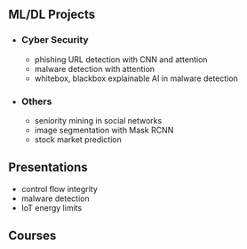 
## ML/DL Projects

- ### Cyber Security
    - phishing URL detection with CNN and attention
    - malware detection with attention
    - whitebox, blackbox explainable AI in malware detection

- ### Others
    - seniority mining in social networks
    - image segmentation with Mask RCNN
    - stock market prediction

## Presentations
- control flow integrity
- malware detection
- IoT energy limits

## Courses
